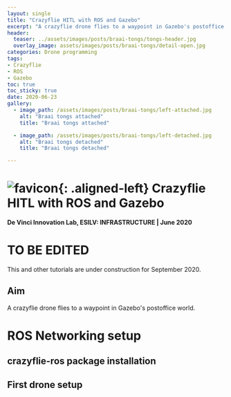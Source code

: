 ```yaml
---
layout: single
title: "Crazyflie HITL with ROS and Gazebo"
excerpt: "A crazyflie drone flies to a waypoint in Gazebo's postoffice world."
header:
  teaser: ../assets/images/posts/braai-tongs/tongs-header.jpg
  overlay_image: assets/images/posts/braai-tongs/detail-open.jpg
categories: Drone programming
tags:
- Crazyflie
- ROS
- Gazebo
toc: true
toc_sticky: true
date: 2020-06-23
gallery:
  - image_path: /assets/images/posts/braai-tongs/left-attached.jpg
    alt: "Braai tongs attached"
    title: "Braai tongs attached"

  - image_path: /assets/images/posts/braai-tongs/left-detached.jpg
    alt: "Braai tongs detached"
    title: "Braai tongs detached"

---
```


# ![favicon](/assets/images/favicon.jpg){: .aligned-left} Crazyflie HITL with ROS and Gazebo
**De Vinci Innovation Lab, ESILV: INFRASTRUCTURE | June 2020**

# TO BE EDITED
This and other tutorials are under construction for September 2020.

## Aim
A crazyflie drone flies to a waypoint in Gazebo's postoffice world.

# ROS Networking setup
## crazyflie-ros package installation
## First drone setup
